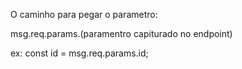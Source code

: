 O caminho para pegar o parametro:

msg.req.params.(paramentro capiturado no endpoint)

ex: const id = msg.req.params.id;
